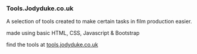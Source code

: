 ### Tools.Jodyduke.co.uk

A selection of tools created to make certain tasks in film production easier. 

made using basic HTML, CSS, Javascript & Bootstrap

find the tools at [tools.jodyduke.co.uk](http://www.tools.jodyduke.co.uk)